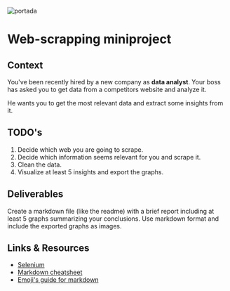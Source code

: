 ![portada](https://recursos.bps.com.es/files/665/00.jpg)

# Web-scrapping miniproject

## Context

You've been recently hired by a new company as **data analyst**. Your boss has asked you to get data from a competitors website and analyze it.

He wants you to get the most relevant data and extract some insights from it.

## TODO's

1. Decide which web you are going to scrape.
2. Decide which information seems relevant for you and scrape it.
3. Clean the data.
4. Visualize at least 5 insights and export the graphs.

## Deliverables

Create a markdown file (like the readme) with a brief report including at least 5 graphs summarizing your conclusions. Use markdown format and include the exported graphs as images.


## Links & Resources

- [Selenium](https://selenium-python.readthedocs.io/)
- [Markdown cheatsheet](https://github.com/adam-p/markdown-here/wiki/Markdown-Cheatsheet)
- [Emoji's guide for markdown](https://github.com/ikatyang/emoji-cheat-sheet/blob/master/README.md)
